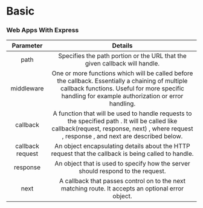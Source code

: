 # Basic

### Web Apps With Express

| Parameter | Details |
|:---------:|:-------:|
| path | Specifies the path portion or the URL that the given callback will handle. |
| middleware | One or more functions which will be called before the callback. Essentially a chaining of multiple callback functions. Useful for more specific handling for example authorization or error handling. |
| callback | A function that will be used to handle requests to the specified path . It will be called like callback(request, response, next) , where request , response , and next are described below. |
| callback request | An object encapsulating details about the HTTP request that the callback is being called to handle. |
| response | An object that is used to specify how the server should respond to the request. |
| next | A callback that passes control on to the next matching route. It accepts an optional error object. |